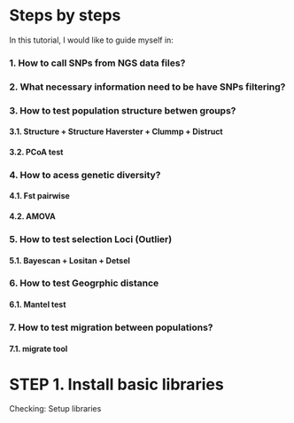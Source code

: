 # Steps by steps
In this tutorial, I would like to guide myself in:
### 1. How to call SNPs from NGS data files?
### 2. What necessary information need to be have SNPs filtering?
### 3. How to test population structure betwen groups?
#### 3.1. Structure + Structure Haverster + Clummp + Distruct
#### 3.2. PCoA test
### 4. How to acess genetic diversity?
####  4.1. Fst pairwise
#### 4.2. AMOVA
### 5. How to test selection Loci (Outlier)
#### 5.1. Bayescan + Lositan + Detsel
### 6. How to test Geogrphic distance
#### 6.1. Mantel test
### 7. How to test migration between populations?
#### 7.1. migrate tool
# STEP 1. Install basic libraries
Checking: Setup libraries

